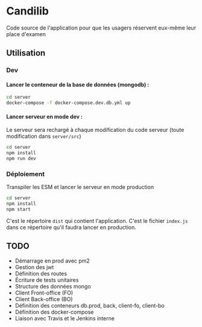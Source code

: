 # Candilib

Code source de l'application pour que les usagers réservent eux-même leur place d'examen

## Utilisation

### Dev

#### Lancer le conteneur de la base de données (mongodb) :

```bash
cd server
docker-compose -f docker-compose.dev.db.yml up
```

#### Lancer serveur en mode dev :

Le serveur sera rechargé à chaque modification du code serveur
(toute modification dans `server/src`)

```bash
cd server
npm install
npm run dev
```

### Déploiement

Transpiler les ESM et lancer le serveur en mode production

```bash
cd server
npm install
npm start
```

C'est le répertoire `dist` qui contient l'application. C'est le fichier `index.js` dans
ce répertoire qu'il faudra lancer en production.

## TODO

- Démarrage en prod avec pm2
- Gestion des jwt
- Définition des routes
- Écriture de tests unitaires
- Structure des données mongo
- Client Front-office (FO)
- Client Back-office (BO)
- Définition des conteneurs db.prod, back, client-fo, client-bo
- Définition des docker-compose
- Liaison avec Travis et le Jenkins interne
